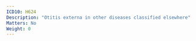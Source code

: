 ```yaml
---
ICD10: H624
Description: "Otitis externa in other diseases classified elsewhere"
Matters: No
Weight: 0
---
```

